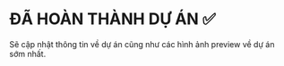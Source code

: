 # ĐÃ HOÀN THÀNH DỰ ÁN ✅
Sẽ cập nhật thông tin về dự án cũng như các hình ảnh preview về dự án sớm nhất.
